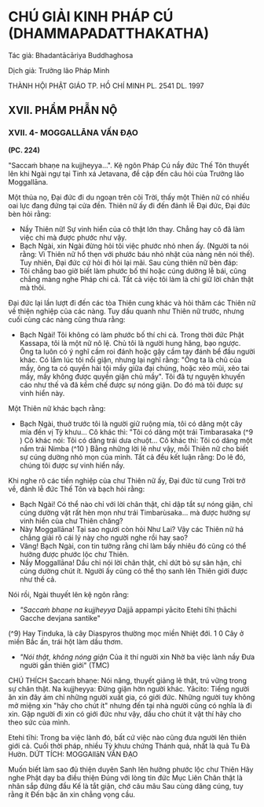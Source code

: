# CHÚ GIẢI KINH PHÁP CÚ (DHAMMAPADATTHAKATHA)

Tác giả: Bhadantācāriya Buddhaghosa

Dịch giả: Trưởng lão Pháp Minh

THÀNH HỘI PHẬT GIÁO TP. HỒ CHÍ MINH
PL. 2541 DL. 1997

## XVII. PHẨM PHẪN NỘ

### XVII. 4- MOGGALLĀNA VẤN ĐẠO

**(PC. 224)**

"Saccaṁ bhaṇe na kujjheyya...".
Kệ ngôn Pháp Cú nầy đức Thế Tôn thuyết lên khi Ngài ngự tại Tinh xá Jetavana, đề cập đến câu hỏi của Trưởng lão Moggallāna.

Một thủa nọ, Đại đức đi du ngoạn trên cõi Trời, thấy một Thiên nữ có nhiều oai lực đang đứng tại cửa đền. Thiên nữ ấy đi đến đảnh lễ Đại đức, Đại đức bèn hỏi rằng:

- Nầy Thiên nữ! Sự vinh hiển của cô thật lớn thay. Chẳng hay cô đã làm việc chi mà được phước như vậy.
- Bạch Ngài, xin Ngài đừng hỏi tôi việc phước nhỏ nhen ấy. (Người ta nói rằng: Vì Thiên nữ hổ thẹn với phước báu nhỏ nhặt của nàng nên nói thế).
  Tuy nhiên, Đại đức cứ hỏi đi hỏi lại mãi. Sau cùng thiên nữ bèn đáp:
- Tôi chẳng bao giờ biết làm phước bố thí hoặc cúng dường lễ bái, cũng chẳng màng nghe Pháp chi cả. Tất cả việc tôi làm là chỉ giữ lời chân thật mà thôi.

Đại đức lại lần lượt đi đến các tòa Thiên cung khác và hỏi thăm các Thiên nữ về thiện nghiệp của các nàng. Tuy dấu quanh như Thiên nữ trước, nhưng cuối cùng các nàng cũng thưa rằng:

- Bạch Ngài! Tôi không có làm phước bố thí chi cả. Trong thời đức Phật Kassapa, tôi là một nữ nô lệ. Chủ tôi là người hung hăng, bạo ngược. Ông ta luôn có ý nghĩ cầm roi đánh hoặc gậy cầm tay đánh bể đầu người khác. Có lắm lúc tôi nổi giận, nhưng lại nghĩ rằng: "Ông ta là chủ của mầy, ông ta có quyền hài tội mầy giữa đại chúng, hoặc xẻo mũi, xẻo tai mầy, mầy không được quyền giận chủ mầy". Tôi đã tự nguyện khuyến cáo như thế và đã kềm chế được sự nóng giận. Do đó mà tôi được sự vinh hiển này.

Một Thiên nữ khác bạch rằng:

- Bạch Ngài, thuở trước tôi là người giữ ruộng mía, tôi có dâng một cây mía đến vị Tỳ khưu...
  Cô khác thì: "Tôi có dâng một trái Timbarasaka (^9 )
  Cô khác nói: Tôi có dâng trái dưa chuột... Cô khác thì: Tôi có dâng một nắm trái Nimba (^10 )
  Bằng những lời lẽ như vậy, mỗi Thiên nữ cho biết sự cúng dường nhỏ mọn của mình. Tất cả đều kết luận rằng: Do lẽ đó, chúng tôi được sự vinh hiển nầy.

Khi nghe rõ các tiền nghiệp của chư Thiên nữ ấy, Đại đức từ cung Trời trở về, đảnh lễ đức Thế
Tôn và bạch hỏi rằng:

- Bạch Ngài! Có thể nào chỉ với lời chân thật, chỉ dập tắt sự nóng giận, chỉ cúng dường vật rất hèn mọn như trái Timbarùsaka... mà được hưởng sự vinh hiển của chư Thiên chăng?
- Này Moggallāna! Tại sao ngươi còn hỏi Như Lai? Vậy các Thiên nữ há chẳng giải rõ cái lý này cho người nghe rồi hay sao?
- Vâng! Bạch Ngài, con tin tưởng rằng chỉ làm bấy nhiêu đó cũng có thể hưởng được phước lộc chư Thiên.
- Nầy Moggallāna! Dầu chỉ nói lời chân thật, chỉ dứt bỏ sự sân hận, chỉ cúng dường chút ít.
  Người ấy cũng có thể thọ sanh lên Thiên giới được như thế cả.

Nói rồi, Ngài thuyết lên kệ ngôn rằng:

- _"Saccaṁ bhaṇe na kujjheyya_
  Dajjā appampi yācito
  Etehi tīhi ṭhāchi
  Gacche devjana santike"

(^9) Hay Tinduka, là cây Diaspyros thường mọc miền Nhiệt đới. 1 0 Cây ở miền Bắc ấn, trái hột làm dầu thơm.

- _"Nói thật, không nóng giận_
  Của ít thí người xin
  Nhờ ba việc lành nầy Đưa người gần thiên giới" (TMC)

CHÚ THÍCH
Saccaṁ bhaṇe: Nói năng, thuyết giảng lẽ thật, trú vững trong sự chân thật.
Na kujjheyya: Đừng giận hờn người khác.
Yācito: Tiếng người ăn xin đây ám chỉ những người xuất gia, có giới đức. Những người tuy không mở miệng xin "hãy cho chút ít" nhưng đến tại nhà người cũng có nghĩa là đi xin. Gặp người đi xin có giới đức như vậy, dầu cho chút ít vật thí hãy cho theo sức của mình.

Etehi tīhi: Trong ba việc lành đó, bất cứ việc nào cũng đưa người lên thiên giới cả.
Cuối thời pháp, nhiều Tỳ khưu chứng Thánh quả, nhất là quả Tu Đà Hườn.
DỨT TÍCH: MOGGAllāN VẤN ĐẠO

Muốn biết làm sao đủ thiện duyên
Sanh lên hưởng phước lộc chư Thiên
Hãy nghe Phật dạy ba điều thiện Đúng với lòng tin đức Mục Liên
Chân thật là nhân sắp đứng đầu
Kế là tắt giận, chớ câu mâu
Sau cùng dâng cúng, tuy rằng ít Đến bậc ăn xin chẳng vọng cầu.
